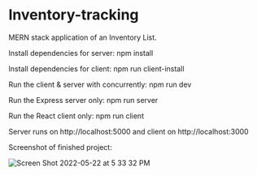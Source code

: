 # Inventory-tracking
MERN stack application of an Inventory List.

Install dependencies for server:
npm install

Install dependencies for client:
npm run client-install

Run the client & server with concurrently:
npm run dev

Run the Express server only:
npm run server

Run the React client only:
npm run client

Server runs on http://localhost:5000 and client on http://localhost:3000

Screenshot of finished project:

![Screen Shot 2022-05-22 at 5 33 32 PM](https://user-images.githubusercontent.com/70292425/169723362-3912b579-6490-40ca-baaa-ddfb96d1bc72.png)
